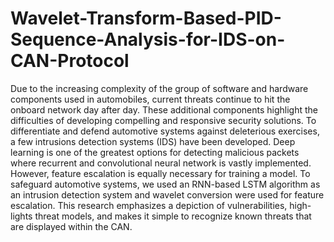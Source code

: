 # Wavelet-Transform-Based-PID-Sequence-Analysis-for-IDS-on-CAN-Protocol

Due to the increasing complexity of the group of software and hardware components used in automobiles, current threats continue to hit the onboard network day after day. These additional components highlight the difficulties of developing compelling and responsive security solutions. To differentiate and defend automotive systems against deleterious exercises, a few intrusions detection systems (IDS) have been developed. Deep learning is one of the greatest options for detecting malicious packets where recurrent and convolutional neural network is vastly implemented. However, feature escalation is equally necessary for training a model. To safeguard automotive systems, we used an RNN-based LSTM algorithm as an intrusion detection system and wavelet conversion were used for feature escalation. This research emphasizes a depiction of vulnerabilities, high-lights threat models, and makes it simple to recognize known threats that are displayed within the CAN.
